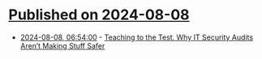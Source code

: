 # [Published on 2024-08-08](index.md)

* [2024-08-08, 06:54:00](https://soylentnews.org/article.pl?sid=24/08/07/039218&from=rss) - [Teaching to the Test. Why IT Security Audits Aren’t Making Stuff Safer](https://soylentnews.org/article.pl?sid=24/08/07/039218&from=rss)
